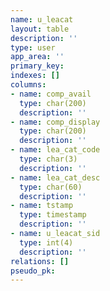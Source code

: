 ```yaml
---
name: u_leacat
layout: table
description: ''
type: user
app_area: ''
primary_key: 
indexes: []
columns:
- name: comp_avail
  type: char(200)
  description: ''
- name: comp_display
  type: char(200)
  description: ''
- name: lea_cat_code
  type: char(3)
  description: ''
- name: lea_cat_desc
  type: char(60)
  description: ''
- name: tstamp
  type: timestamp
  description: ''
- name: u_leacat_sid
  type: int(4)
  description: ''
relations: []
pseudo_pk: 
---
```



